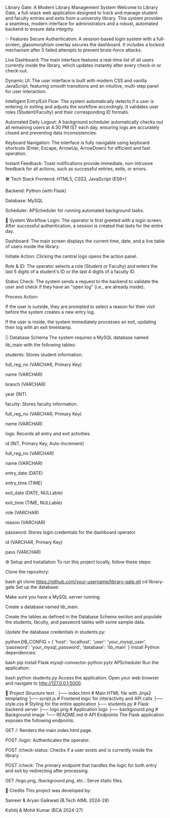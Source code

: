 Library Gate: A Modern Library Management System
Welcome to Library Gate, a full-stack web application designed to track and manage student and faculty entries and exits from a university library. This system provides a seamless, modern interface for administrators and a robust, automated backend to ensure data integrity.


✨ Features
Secure Authentication: A session-based login system with a full-screen, glassmorphism overlay secures the dashboard. It includes a lockout mechanism after 5 failed attempts to prevent brute-force attacks.

Live Dashboard: The main interface features a real-time list of all users currently inside the library, which updates instantly after every check-in or check-out.

Dynamic UI: The user interface is built with modern CSS and vanilla JavaScript, featuring smooth transitions and an intuitive, multi-step panel for user interaction.

Intelligent Entry/Exit Flow: The system automatically detects if a user is entering or exiting and adjusts the workflow accordingly. It validates user roles (Student/Faculty) and their corresponding ID formats.

Automated Daily Logout: A background scheduler automatically checks out all remaining users at 4:30 PM IST each day, ensuring logs are accurately closed and preventing data inconsistencies.

Keyboard Navigation: The interface is fully navigable using keyboard shortcuts (Enter, Escape, ArrowUp, ArrowDown) for efficient and fast operation.

Instant Feedback: Toast notifications provide immediate, non-intrusive feedback for all actions, such as successful entries, exits, or errors.

🛠️ Tech Stack
Frontend: HTML5, CSS3, JavaScript (ES6+)

Backend: Python (with Flask)

Database: MySQL

Scheduler: APScheduler for running automated background tasks.

🚀 System Workflow
Login: The operator is first greeted with a login screen. After successful authentication, a session is created that lasts for the entire day.

Dashboard: The main screen displays the current time, date, and a live table of users inside the library.

Initiate Action: Clicking the central logo opens the action panel.

Role & ID: The operator selects a role (Student or Faculty) and enters the last 5 digits of a student's ID or the last 4 digits of a faculty ID.

Status Check: The system sends a request to the backend to validate the user and check if they have an "open log" (i.e., are already inside).

Process Action:

If the user is outside, they are prompted to select a reason for their visit before the system creates a new entry log.

If the user is inside, the system immediately processes an exit, updating their log with an exit timestamp.

🗄️ Database Schema
The system requires a MySQL database named lib_main with the following tables:

students: Stores student information.

full_reg_no (VARCHAR, Primary Key)

name (VARCHAR)

branch (VARCHAR)

year (INT)

faculty: Stores faculty information.

full_reg_no (VARCHAR, Primary Key)

name (VARCHAR)

logs: Records all entry and exit activities.

id (INT, Primary Key, Auto-Increment)

full_reg_no (VARCHAR)

name (VARCHAR)

entry_date (DATE)

entry_time (TIME)

exit_date (DATE, NULLable)

exit_time (TIME, NULLable)

role (VARCHAR)

reason (VARCHAR)

password: Stores login credentials for the dashboard operator.

id (VARCHAR, Primary Key)

pass (VARCHAR)

⚙️ Setup and Installation
To run this project locally, follow these steps:

Clone the repository:

bash
git clone https://github.com/your-username/library-gate.git
cd library-gate
Set up the database:

Make sure you have a MySQL server running.

Create a database named lib_main.

Create the tables as defined in the Database Schema section and populate the students, faculty, and password tables with some sample data.

Update the database credentials in students.py:

python
DB_CONFIG = {
    'host': 'localhost',
    'user': 'your_mysql_user',
    'password': 'your_mysql_password',
    'database': 'lib_main'
}
Install Python dependencies:

bash
pip install Flask mysql-connector-python pytz APScheduler
Run the application:

bash
python students.py
Access the application:
Open your web browser and navigate to http://127.0.0.1:5000.

📂 Project Structure
text
.
├── index.html         # Main HTML file with Jinja2 templating
├── script.js          # Frontend logic for interactivity and API calls
├── style.css          # Styling for the entire application
├── students.py        # Flask backend server
├── logo.png           # Application logo
├── background.png     # Background image
└── README.md
🌐 API Endpoints
The Flask application exposes the following endpoints:

GET /: Renders the main index.html page.

POST /login: Authenticates the operator.

POST /check-status: Checks if a user exists and is currently inside the library.

POST /check: The primary endpoint that handles the logic for both entry and exit by redirecting after processing.

GET /logo.png, /background.png, etc.: Serve static files.

👥 Credits
This project was developed by:

Sameer & Aryan Gaikwad (B.Tech AIML 2024-28)

Kshitij & Mohit Kumar (BCA 2024-27)
